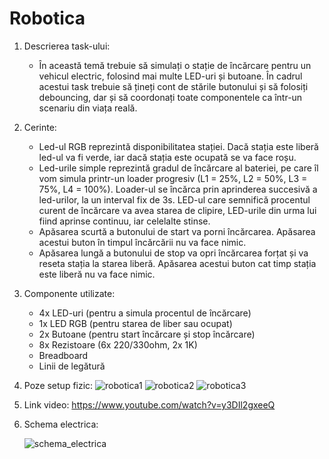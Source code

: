 # Robotica

1. Descrierea task-ului:
   - În această temă trebuie să simulați o stație de încărcare pentru un vehicul electric, folosind mai multe LED-uri și butoane. În cadrul acestui task trebuie să țineți cont de stările butonului și să folosiți debouncing, dar și să coordonați toate componentele ca într-un scenariu din viața reală.

2. Cerinte:
   - Led-ul RGB reprezintă disponibilitatea stației. Dacă stația este liberă led-ul va fi verde, iar dacă stația este ocupată se va face roșu.
   - Led-urile simple reprezintă gradul de încărcare al bateriei, pe care îl vom simula printr-un loader progresiv (L1 = 25%, L2 = 50%, L3 = 75%, L4 = 100%). Loader-ul se încărca prin aprinderea succesivă a led-urilor, la un interval fix de 3s. LED-ul care semnifică procentul curent de încărcare va avea starea de clipire, LED-urile din urma lui fiind aprinse continuu, iar celelalte stinse.
   - Apăsarea scurtă a butonului de start va porni încărcarea. Apăsarea acestui buton în timpul încărcării nu va face nimic.
   - Apăsarea lungă a butonului de stop va opri încărcarea forțat și va reseta stația la starea liberă. Apăsarea acestui buton cat timp stația este liberă nu va face nimic.

3. Componente utilizate:
   - 4x LED-uri (pentru a simula procentul de încărcare)
   - 1x LED RGB (pentru starea de liber sau ocupat)
   - 2x Butoane (pentru start încărcare și stop încărcare)
   - 8x Rezistoare (6x 220/330ohm, 2x 1K)
   - Breadboard
   - Linii de legătură

4. Poze setup fizic:
   ![robotica1](https://github.com/user-attachments/assets/47fb9f70-f76d-4f4a-bb91-fc5412f252e4)
   ![robotica2](https://github.com/user-attachments/assets/2c787e49-e73b-4c7e-8a49-5a85cf96d6a4)
   ![robotica3](https://github.com/user-attachments/assets/832286c3-546f-4c7e-bac3-e4f658751590)

5. Link video: https://www.youtube.com/watch?v=y3DIl2gxeeQ

6. Schema electrica:

   ![schema_electrica](https://github.com/user-attachments/assets/cd428146-2c3c-4af3-99c8-3f750e718c9b)

   
